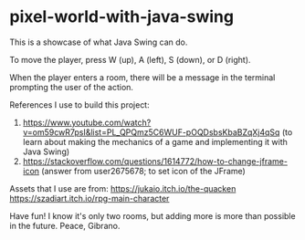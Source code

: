 # pixel-world-with-java-swing

This is a showcase of what Java Swing can do.

To move the player, press W (up), A (left), S (down), or D (right).

When the player enters a room, there will be a message in the terminal prompting the user of the action.


References I use to build this project:
1) https://www.youtube.com/watch?v=om59cwR7psI&list=PL_QPQmz5C6WUF-pOQDsbsKbaBZqXj4qSq (to learn about making the mechanics of a game and implementing it with Java Swing)
2) https://stackoverflow.com/questions/1614772/how-to-change-jframe-icon (answer from user2675678; to set icon of the JFrame)

Assets that I use are from:
https://jukaio.itch.io/the-quacken
https://szadiart.itch.io/rpg-main-character

Have fun! I know it's only two rooms, but adding more is more than possible in the future.
Peace, Gibrano.
